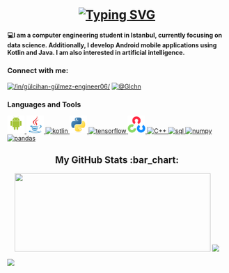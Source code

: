 <h1 align="center"><a href="https://git.io/typing-svg"><img src="https://readme-typing-svg.demolab.com?font=Fira+Code&weight=600&size=25&pause=1000&color=007BFF&center=true&vCenter=true&repeat=false&random=false&width=335&lines=Hi+%F0%9F%91%8B%2C+I'm+Gülcihan" alt="Typing SVG" alt="Typing SVG" alt="Typing SVG" /></a></h1>

<h4 align="left">
  
💻I am a computer engineering student in Istanbul, currently focusing on data science. Additionally, I develop Android mobile applications using Kotlin and Java. I am also interested in artificial intelligence.
<h3 align="left">Connect with me:</h3>
<p align="left">
<a href="https://linkedin.com/in/gülcihan-gülmez-engineer06" target="blank"><img align="center" src="https://raw.githubusercontent.com/rahuldkjain/github-profile-readme-generator/master/src/images/icons/Social/linked-in-alt.svg" alt="/in/gülcihan-gülmez-engineer06/" height="30" width="40" /></a>
<a href="https://medium.com/@Glchn" target="blank"><img align="center" src="https://raw.githubusercontent.com/rahuldkjain/github-profile-readme-generator/master/src/images/icons/Social/medium.svg" alt="@Glchn" height="30" width="40" /></a>
  
<h3 align="left">Languages and Tools</h3>
<p align="left">
  <a href="https://developer.android.com" target="_blank" rel="noreferrer">
    <img src="https://raw.githubusercontent.com/devicons/devicon/master/icons/android/android-original-wordmark.svg" alt="android" width="40" height="40" />
  </a>
  <a href="https://www.java.com" target="_blank" rel="noreferrer">
    <img src="https://raw.githubusercontent.com/devicons/devicon/master/icons/java/java-original.svg" alt="java" width="40" height="40" />
  </a>
  <a href="https://kotlinlang.org" target="_blank" rel="noreferrer">
    <img src="https://www.vectorlogo.zone/logos/kotlinlang/kotlinlang-icon.svg" alt="kotlin" width="40" height="40" />
  </a>
  <a href="https://www.python.org" target="_blank" rel="noreferrer">
    <img src="https://raw.githubusercontent.com/devicons/devicon/master/icons/python/python-original.svg" alt="python" width="40" height="40" />
  </a>
  <a href="https://www.tensorflow.org" target="_blank" rel="noreferrer">
    <img src="https://www.vectorlogo.zone/logos/tensorflow/tensorflow-icon.svg" alt="tensorflow" width="40" height="40" />
  </a>
  <a href="https://opencv.org/" target="_blank" rel="noreferrer">
    <img src="https://raw.githubusercontent.com/devicons/devicon/master/icons/opencv/opencv-original.svg" alt="OpenCV" width="40" height="40" />
  </a>
  <a href="https://en.wikipedia.org/wiki/C%2B%2B" target="_blank" rel="noreferrer">
    <img src="https://upload.wikimedia.org/wikipedia/commons/1/18/ISO_C%2B%2B_Logo.svg" alt="C++" width="40" height="40" />
  </a>
  <a href="https://www.sql.com" target="_blank" rel="noreferrer">
    <img src="https://github.com/Gulciha-n/Gulciha-n/assets/120305183/280c2bd9-6a68-4a2f-a1f8-949673a57f25" alt="sql" width="40" height="40" />
  </a>
  <a href="https://numpy.org" target="_blank" rel="noreferrer">
    <img src="https://numpy.org/images/logo.svg" alt="numpy" width="50" height="50" />
</a>
  <a href="https://pandas.pydata.org" target="_blank" rel="noreferrer">
    <img src="https://pandas.pydata.org/static/img/pandas_mark.svg" alt="pandas" width="50" height="50" />
</a>
</p>


<h2 align="center">My GitHub Stats :bar_chart:</h2>
<p align="center">
  <img src="https://github-readme-stats.vercel.app/api?username=Gulciha-n&show_icons=true&theme=tokyonight" width="450" height="180">
  <img src="https://github-readme-stats.vercel.app/api/top-langs/?username=Gulciha-n&layout=compact&theme=tokyonight" height="180">
  
</p>

[![](https://visitcount.itsvg.in/api?id=Gulciha-n&icon=0&color=0)](https://visitcount.itsvg.in)
